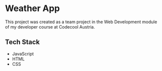 # Weather App

This project was created as a team project in the Web Development module of my developer course at Codecool Austria. 

## Tech Stack

- JavaScript
- HTML
- CSS
